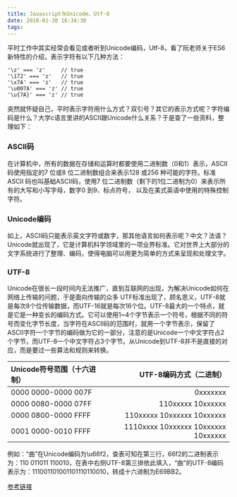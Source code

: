 ```yaml
---
title: Javascript与Unicode、Utf-8
date: 2018-01-30 16:34:30
tags:
---
```

平时工作中其实经常会看见或者听到Unicode编码，Utf-8，看了阮老师关于ES6新特性的介绍，表示字符有以下几种方法：

```
'\z' === 'z'     // true
'\172' === 'z'   // true
'\x7A' === 'z'   // true
'\u007A' === 'z' // true
'\u{7A}' === 'z' // true
```

突然就怀疑自己，平时表示字符用什么方式？双引号？其它的表示方式呢？字符编码是什么？大学c语言里讲的ASCII跟Unicode什么关系？于是查了一些资料，整理如下：

### ASCII码
在计算机中，所有的数据在存储和运算时都要使用二进制数（0和1）表示，ASCII 码使用指定的7 位或8 位二进制数组合来表示128 或256 种可能的字符。标准ASCII 码也叫基础ASCII码，使用7 位二进制数（剩下的1位二进制为0）来表示所有的大写和小写字母，数字0 到9、标点符号， 以及在美式英语中使用的特殊控制字符。

### Unicode编码
如上，ASCII码只能表示英文字符或数字，那其他语言如何表示呢？中文？法语？Unicode就出现了，它是计算机科学领域里的一项业界标准。它对世界上大部分的文字系统进行了整理、编码，使得电脑可以用更为简单的方式来呈现和处理文字。

### UTF-8
Unicode在很长一段时间内无法推广，直到互联网的出现，为解决Unicode如何在网络上传输的问题，于是面向传输的众多 UTF标准出现了，顾名思义，UTF-8就是每次8个位传输数据，而UTF-16就是每次16个位。UTF-8最大的一个特点，就是它是一种变长的编码方式。它可以使用1~4个字节表示一个符号，根据不同的符号而变化字节长度，当字符在ASCII码的范围时，就用一个字节表示，保留了ASCII字符一个字节的编码做为它的一部分，注意的是Unicode一个中文字符占2个字节，而UTF-8一个中文字符占3个字节。从Unicode到UTF-8并不是直接的对应，而是要过一些算法和规则来转换。


| Unicode符号范围（十六进制）      |   UTF-8编码方式（二进制） |
| :--------                     | --------:|
| 0000 0000-0000 007F           | 0xxxxxxx |
| 0000 0080-0000 07FF           | 110xxxxx 10xxxxxx|
| 0000 0800-0000 FFFF           | 110xxxxx 10xxxxxx 10xxxxxx |
| 0001 0000-0010 FFFF           | 1110xxxx 10xxxxxx 10xxxxxx 10xxxxxx|

例如：“曲”在Unicode编码为\u66f2，查表可知在第三行，66f2的二进制表示为：110 011011 110010，在表中右侧UTF-8第三排依此填入，“曲”的UTF-8编码表示为：111001101001101110110010，转成十六进制为E69BB2。

[参考链接](https://foofish.net/unicode_utf-8.html)
